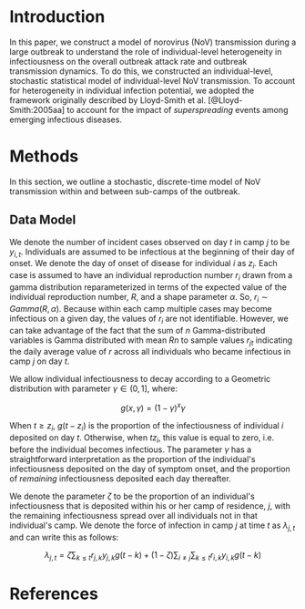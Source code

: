 # Introduction

In this paper, we construct a model of norovirus (NoV) transmission during a large outbreak to understand the role of individual-level heterogeneity in infectiousness on the overall outbreak attack rate and outbreak transmission dynamics. To do this, we constructed an individual-level, stochastic statistical model of individual-level NoV transmission. To account for heterogeneity in individual infection potential, we adopted the framework originally described by Lloyd-Smith et al. [@Lloyd-Smith:2005aa] to account for the impact of *superspreading* events among emerging infectious diseases. 

# Methods

In this section, we outline a stochastic, discrete-time model of NoV transmission within and between sub-camps of the outbreak.

## Data Model

We denote the number of incident cases observed on day $t$ in camp $j$ to be $y_{i,t}$. Individuals are assumed to be infectious at the beginning of their day of onset. We denote the day of onset of disease for individual $i$ as $z_i$. Each case is assumed to have an individual reproduction number $r_i$ drawn from a gamma distribution reparameterized in terms of the expected value of the individual reproduction number, $R$, and a shape parameter $\alpha$. So, $r_i \sim Gamma(R, \alpha)$. Because within each camp multiple cases may become infectious on a given day, the values of $r_i$ are not identifiable. However, we can take advantage of the fact that the sum of $n$ Gamma-distributed variables is Gamma distributed with mean $Rn$ to sample values $r_{jt}$ indicating the daily average value of $r$ across all individuals who became infectious in camp $j$ on day $t$. 

We allow individual infectiousness to decay according to a Geometric distribution with parameter $\gamma \in (0,1]$, where:

$$
g(x,\gamma) = (1-\gamma)^x \gamma
$$

When $t \ge z_i$, $g(t-z_i)$ is the proportion of the infectiousness of individual $i$ deposited on day $t$. Otherwise, when $t  z_i$, this value is equal to zero, i.e. before the individual becomes infectious. The parameter $\gamma$ has a straightforward interpretation as the proportion of the individual's infectiousness deposited on the day of symptom onset, and the proportion of *remaining* infectiousness deposited each day thereafter.

We denote the parameter $\zeta$ to be the proportion of an individual's infectiousness that is deposited within his or her camp of residence, $j$, with the remaining infectiousness spread over all individuals not in that individual's camp. We denote the force of infection in camp $j$ at time $t$ as $\lambda_{j,t}$ and can write this as follows:

$$
\lambda_{j,t} = \zeta \sum_{k \le t} r_{j,k} y_{j,k} g(t-k) + (1-\zeta)\sum_{i \ne j} \sum_{k \le t} r_{i,k} y_{i,k} g(t-k)
$$


# References
